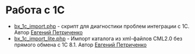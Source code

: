 <h1>Работа с 1С</h1>
<ul>
  <li><a href="https://dev.1c-bitrix.ru/community/blogs/carter/2285.php" target="_blank">bx_1c_import.php</a> - скрипт для диагностики проблем интеграции с 1С. Автор <a href="http://dev.1c-bitrix.ru/community/webdev/user/16899/"  target="_blank">Евгений Петриченко</a> </li>
  <li><a href="http://dev.1c-bitrix.ru/community/webdev/group/78/blog/1654/"  target="_blank">bx_1c_import_lite.php</a> - Импорт каталога из xml-файлов CML2.0 без прямого обмена с 1С 8.1. Автор <a href="http://dev.1c-bitrix.ru/community/webdev/user/16899/"  target="_blank">Евгений Петриченко</a></li>
</ul>